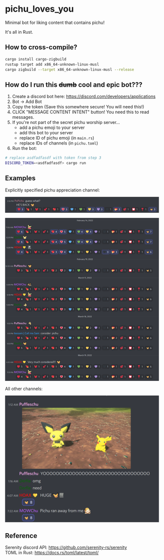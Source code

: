 # pichu_loves_you

Minimal bot for liking content that contains pichu!

It's all in Rust.


## How to cross-compile?

```bash
cargo install cargo-zigbuild
rustup target add x86_64-unknown-linux-musl
cargo zigbuild --target x86_64-unknown-linux-musl --release
```

## How do I run this ~~dumb~~ cool and epic bot???

1. Create a discord bot here: <https://discord.com/developers/applications>
2. Bot -> Add Bot
3. Copy the token (Save this somewhere secure! You will need this!)
4. CLICK "MESSAGE CONTENT INTENT" button! You need this to read messages.
5. If you're not part of the secret pichu worship server...
    - add a pichu emoji to your server
    - add this bot to your server
    - replace ID of pichu emoji (in `main.rs`)
    - replace IDs of channels (in `pichu.toml`)
6. Run the bot:

```bash
# replace asdfadfasdf with token from step 3
DISCORD_TOKEN=<asdfadfasdf> cargo run
```


## Examples

Explicitly specified pichu appreciation channel:

![Spam channel](images/love_pichu_very_much.png)

![Spam channel2](images/love_pichu_more.png)

All other channels:

![Normal channel](images/love_pichu_a_little.png)


## Reference

Serenity discord API: <https://github.com/serenity-rs/serenity>  
TOML in Rust: <https://docs.rs/toml/latest/toml/>
